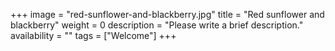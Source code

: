 +++
image = "red-sunflower-and-blackberry.jpg"
title = "Red sunflower and blackberry"
weight = 0
description = "Please write a brief description."
availability = ""
tags = ["Welcome"]
+++
